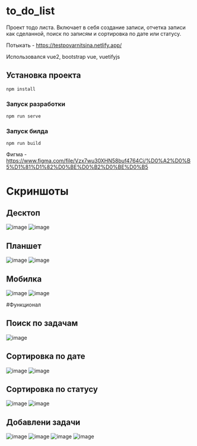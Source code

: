 # to_do_list
Проект тодо листа. Включает в себя создание записи, отчетка записи как сделанной, поиск по записям и сортировка по дате или статусу.

Потыкать - https://testpovarnitsina.netlify.app/

Использовался vue2, bootstrap vue, vuetifyjs
## Установка проекта
```
npm install
```

### Запуск разработки
```
npm run serve
```

### Запуск билда
```
npm run build
```


Фигма - https://www.figma.com/file/Vzx7wu30XHN58buf4764Ci/%D0%A2%D0%B5%D1%81%D1%82%D0%BE%D0%B2%D0%BE%D0%B5



# Скриншоты 
## Десктоп
![image](https://user-images.githubusercontent.com/73982948/187032376-cf81baf3-94a7-431e-9b2c-a8a760d46d81.png)
![image](https://user-images.githubusercontent.com/73982948/187032384-41b3d780-c8c0-44a9-84a4-774cbbda0867.png)

## Планшет
![image](https://user-images.githubusercontent.com/73982948/187032635-546ab10a-7838-452e-80a5-5e1795f15876.png)
![image](https://user-images.githubusercontent.com/73982948/187032643-ec1db359-5115-4937-8137-8f8c7c362bb2.png)


## Мобилка
![image](https://user-images.githubusercontent.com/73982948/187032655-5b6a894d-8a6f-49ee-bab9-ecac4bdf1f39.png)
![image](https://user-images.githubusercontent.com/73982948/187032659-f91a9475-de43-4973-af02-4823698c69ca.png)

#Функционал

## Поиск по задачам 
![image](https://user-images.githubusercontent.com/73982948/187032721-7655196b-e9a2-40a2-97bc-128a62cc36a9.png)

## Сортировка по дате
![image](https://user-images.githubusercontent.com/73982948/187032758-4205c18e-a1d4-496e-92f6-ded6c704f22e.png)
![image](https://user-images.githubusercontent.com/73982948/187032735-143acf00-37fa-40ba-a075-7f2cf7b0a778.png)

## Сортировка по статусу
![image](https://user-images.githubusercontent.com/73982948/187032764-de87408f-da4c-4e22-8f7a-bf34de377418.png)
![image](https://user-images.githubusercontent.com/73982948/187032749-de506cee-a871-423f-ad26-3de60f70ec5a.png)

## Добавлени задачи
![image](https://user-images.githubusercontent.com/73982948/187032800-0dcb2c34-c957-4966-b3c7-de82dfab570c.png)
![image](https://user-images.githubusercontent.com/73982948/187032823-71ca1830-d5a5-44ba-82d5-08219057c6a8.png)
![image](https://user-images.githubusercontent.com/73982948/187032855-24e2211f-6057-4040-be7e-3746559616fd.png)
![image](https://user-images.githubusercontent.com/73982948/187032864-1ca03abc-2e0e-475a-b1f9-de2083e164e2.png)


